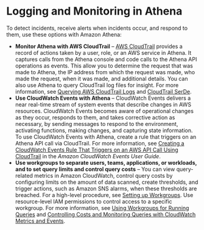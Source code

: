 # Logging and Monitoring in Athena<a name="security-logging-monitoring"></a>

To detect incidents, receive alerts when incidents occur, and respond to them, use these options with Amazon Athena: 
+ **Monitor Athena with AWS CloudTrail** – [AWS CloudTrail](https://docs.aws.amazon.com/awscloudtrail/latest/userguide/) provides a record of actions taken by a user, role, or an AWS service in Athena\. It captures calls from the Athena console and code calls to the Athena API operations as events\. This allow you to determine the request that was made to Athena, the IP address from which the request was made, who made the request, when it was made, and additional details\. You can also use Athena to query CloudTrail log files for insight\. For more information, see [Querying AWS CloudTrail Logs](cloudtrail-logs.md) and [CloudTrail SerDe](cloudtrail-serde.md)\.
+ **Use CloudWatch Events with Athena** – CloudWatch Events delivers a near real\-time stream of system events that describe changes in AWS resources\. CloudWatch Events becomes aware of operational changes as they occur, responds to them, and takes corrective action as necessary, by sending messages to respond to the environment, activating functions, making changes, and capturing state information\. To use CloudWatch Events with Athena, create a rule that triggers on an Athena API call via CloudTrail\. For more information, see [Creating a CloudWatch Events Rule That Triggers on an AWS API Call Using CloudTrail](https://docs.aws.amazon.com/AmazonCloudWatch/latest/events/Create-CloudWatch-Events-CloudTrail-Rule.html) in the *Amazon CloudWatch Events User Guide*\.
+ **Use workgroups to separate users, teams, applications, or workloads, and to set query limits and control query costs** – You can view query\-related metrics in Amazon CloudWatch, control query costs by configuring limits on the amount of data scanned, create thresholds, and trigger actions, such as Amazon SNS alarms, when these thresholds are breached\. For a high\-level procedure, see [Setting up Workgroups](workgroups-procedure.md)\. Use resource\-level IAM permissions to control access to a specific workgroup\. For more information, see [Using Workgroups for Running Queries](workgroups.md) and [Controlling Costs and Monitoring Queries with CloudWatch Metrics and Events](control-limits.md)\.